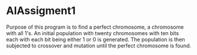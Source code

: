 # AIAssigment1
Purpose of this program is to find a perfect chromosome, a chromosome with all 1's. An initial population with twenty chromosomes with ten bits each with each bit being either 1 or 0 is generated. The population is then subjected to crossover and mutation until the perfect chromosome is found.
